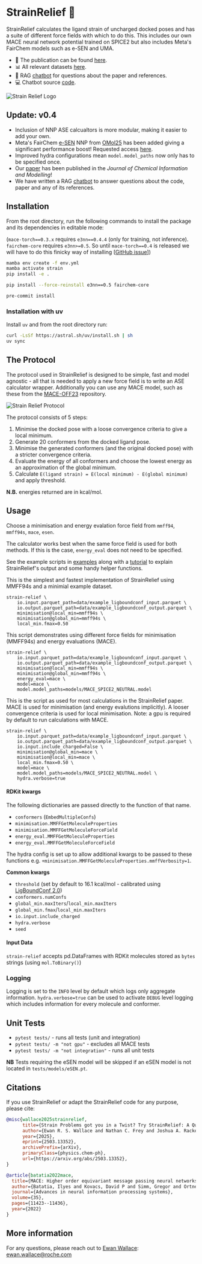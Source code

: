 # StrainRelief 💊
StrainRelief calculates the ligand strain of uncharged docked poses and has a suite of different force fields with which to do this. This includes our own MACE neural network potential trained on SPICE2 but also includes Meta's FairChem models such as e-SEN and UMA.

- 📄 The publication can be found [here](https://pubs.acs.org/doi/10.1021/acs.jcim.5c00586).
- 📊 All relevant datasets [here](https://huggingface.co/datasets/erwallace/LigBoundConf2.0).
- 💬 RAG [chatbot](https://strain-relief.streamlit.app/) for questions about the paper and references.
- 💻 Chatbot source [code](https://github.com/erwallace/paper_query).

![Strain Relief Logo](assets/strain_relief_logo.png)

## Update: v0.4
- Inclusion of NNP ASE calcualtors is more modular, making it easier to add your own.
- Meta's FairChem [e-SEN](https://arxiv.org/html/2502.12147v1) NNP from [OMol25](https://arxiv.org/abs/2505.08762) has been added giving a significant performance boost! Requested access [here](https://huggingface.co/facebook/OMol25).
- Improved hydra configurations mean `model.model_paths` now only has to be specified once.
- Our [paper](https://pubs.acs.org/doi/10.1021/acs.jcim.5c00586) has been published in the *Journal of Chemical Information and Modelling*!
- We have written a RAG [chatbot](https://strain-relief.streamlit.app/) to answer questions about the code, paper and any of its references.

## Installation

From the root directory, run the following commands to install the package and its dependencies in editable mode:

(`mace-torch==0.3.x` requires `e3nn==0.4.4` (only for training, not inference). `fairchem-core` requires `e3nn>=0.5`. So until `mace-torch==0.4` is released we will have to do this finicky way of installing [[GitHub issue](https://github.com/ACEsuit/mace/issues/555)])

```bash
mamba env create -f env.yml
mamba activate strain
pip install -e .

pip install --force-reinstall e3nn==0.5 fairchem-core

pre-commit install
```

### Installation with uv
Install `uv` and from the root directory run:

```bash
curl -LsSf https://astral.sh/uv/install.sh | sh
uv sync
```


## The Protocol

The protocol used in StrainRelief is designed to be simple, fast and model agnostic - all that is needed to apply a new force field is to write an ASE calculator wrapper. Additionally you can use any MACE model, such as these from the [MACE-OFF23](https://github.com/ACEsuit/mace-off/tree/main/mace_off23) repository.

![Strain Relief Protocol](assets/strain_relief_protocol.png)

The protocol consists of 5 steps:

1. Minimise the docked pose with a loose convergence criteria to give a local minimum.
2. Generate 20 conformers from the docked ligand pose.
3. Minimise the generated conformers (and the original docked pose) with a stricter convergence criteria.
4. Evaluate the energy of all conformers and choose the lowest energy as an approximation of the global minimum.
5. Calculate `E(ligand strain) = E(local minimum) - E(global minimum)` and apply threshold.

**N.B.** energies returned are in kcal/mol.

## Usage
Choose a minimisation and energy evalation force field from `mmff94`, `mmff94s`, `mace`, `esen`.

The calculator works best when the same force field is used for both methods. If this is the case, `energy_eval` does not need to be specified.

See the example scripts in [examples](./examples/examples.sh) along with a [tutorial](./examples/tutorial.ipynb) to explain StrainRelief's output and some handy helper functions.

This is the simplest and fastest implementation of StrainRelief using MMFF94s and a minimial example dataset.
```
strain-relief \
    io.input.parquet_path=data/example_ligboundconf_input.parquet \
    io.output.parquet_path=data/example_ligboundconf_output.parquet \
    minimisation@local_min=mmff94s \
    minimisation@global_min=mmff94s \
    local_min.fmax=0.50
```

This script demonstrates using different force fields for minimisation (MMFF94s) and energy evaluations (MACE).
```
strain-relief \
    io.input.parquet_path=data/example_ligboundconf_input.parquet \
    io.output.parquet_path=data/example_ligboundconf_output.parquet \
    minimisation@local_min=mmff94s \
    minimisation@global_min=mmff94s \
    energy_eval=mace \
    model=mace \
    model.model_paths=models/MACE_SPICE2_NEUTRAL.model
```

This is the script as used for most calculations in the StrainRelief paper. MACE is used for minimisation (and energy evalutions implicitly). A looser convergence criteria is used for local minimisation. Note: a gpu is required by default to run calculations with MACE.
```
strain-relief \
    io.input.parquet_path=data/example_ligboundconf_input.parquet \
    io.output.parquet_path=data/example_ligboundconf_output.parquet \
    io.input.include_charged=False \
    minimisation@global_min=mace \
    minimisation@local_min=mace \
    local_min.fmax=0.50 \
    model=mace \
    model.model_paths=models/MACE_SPICE2_NEUTRAL.model \
    hydra.verbose=true
```

#### RDKit kwargs
The following dictionaries are passed directly to the function of that name.
- `conformers` (`EmbedMultipleConfs`)
- `minimisation.MMFFGetMoleculeProperties`
- `minimisation.MMFFGetMoleculeForceField`
- `energy_eval.MMFFGetMoleculeProperties`
- `energy_eval.MMFFGetMoleculeForceField`

The hydra config is set up to allow additional kwargs to be passed to these functions e.g. `+minimisation.MMFFGetMoleculeProperties.mmffVerbosity=1`.

**Common kwargs**
- `threshold` (set by default to 16.1 kcal/mol - calibrated using [LigBoundConf 2.0](https://huggingface.co/datasets/erwallace/LigBoundConf2.0))
- `conformers.numConfs`
- `global_min.maxIters`/`local_min.maxIters`
- `global_min.fmax`/`local_min.maxIters`
- `io.input.include_charged`
- `hydra.verbose`
- `seed`

#### Input Data
`strain-relief` accepts pd.DataFrames with RDKit molecules stored as `bytes` strings (using `mol.ToBinary()`)

### Logging

Logging is set to the `INFO` level by default which logs only aggregate information. `hydra.verbose=true` can be used to activate `DEBUG` level logging which includes information for every molecule and conformer.

## Unit Tests
- `pytest tests/` - runs all tests (unit and integration)
- `pytest tests/ -m "not gpu"` - excludes all MACE tests
- `pytest tests/ -m "not integration"` - runs all unit tests

**NB** Tests requiring the eSEN model will be skipped if an eSEN model is not located in `tests/models/eSEN.pt`.

## Citations
If you use StrainRelief or adapt the StrainRelief code for any purpose, please cite:

```bibtex
@misc{wallace2025strainrelief,
      title={Strain Problems got you in a Twist? Try StrainRelief: A Quantum-Accurate Tool for Ligand Strain Calculations},
      author={Ewan R. S. Wallace and Nathan C. Frey and Joshua A. Rackers},
      year={2025},
      eprint={2503.13352},
      archivePrefix={arXiv},
      primaryClass={physics.chem-ph},
      url={https://arxiv.org/abs/2503.13352},
}
```

```bibtex
@article{batatia2022mace,
  title={MACE: Higher order equivariant message passing neural networks for fast and accurate force fields},
  author={Batatia, Ilyes and Kovacs, David P and Simm, Gregor and Ortner, Christoph and Cs{\'a}nyi, G{\'a}bor},
  journal={Advances in neural information processing systems},
  volume={35},
  pages={11423--11436},
  year={2022}
}
```

## More information
For any questions, please reach out to [Ewan Wallace](https://www.linkedin.com/in/ewan-wallace-82297318a/): ewan.wallace@roche.com
